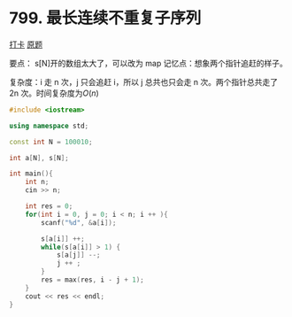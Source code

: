 # 799. 最长连续不重复子序列

[打卡](https://www.acwing.com/activity/content/problem/content/833/1/)
[原题](https://www.acwing.com/problem/content/801/)

要点：
s[N]开的数组太大了，可以改为 map
记忆点：想象两个指针追赶的样子。

复杂度：i 走 n 次，j 只会追赶 i，所以 j 总共也只会走 n 次。两个指针总共走了 2n 次。时间复杂度为$O(n)$

```C++
#include <iostream>

using namespace std;

const int N = 100010;

int a[N], s[N];

int main(){
    int n;
    cin >> n;

    int res = 0;
    for(int i = 0, j = 0; i < n; i ++ ){
        scanf("%d", &a[i]);

        s[a[i]] ++;
        while(s[a[i]] > 1) {
            s[a[j]] --;
            j ++ ;
        }
        res = max(res, i - j + 1);
    }
    cout << res << endl;
}
```
